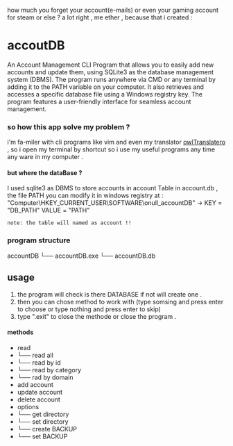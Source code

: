 
how much you forget your account(e-mails) or even your gaming account for steam or else ? a lot right , me ether ,
because that i created :
# accoutDB

An Account Management CLI Program that allows you to easily add new accounts and update them, using SQLite3 as the database management system (DBMS). The program runs anywhere via CMD or any terminal by adding it to the PATH variable on your computer. It also retrieves and accesses a specific database file using a Windows registry key. The program features a user-friendly interface for seamless account management.

### so how this app solve my problem ?

i'm fa-miler with cli programs like vim and even my translator [owlTranslatero](https://github.com/null-gman/Translation_owl_js) , so i open my terminal by shortcut so i use my useful programs any time any ware in my computer .

#### but where the dataBase ? 

I used sqlite3 as DBMS to store accounts in account Table in account.db , the file PATH you can modify it in windows registry at : "Computer\HKEY_CURRENT_USER\SOFTWARE\onull_accountDB" -> KEY = "DB_PATH" VALUE = "PATH" 

    note: the table will named as account !!



### program structure

accountDB
└── accountDB.exe
└── accountDB.db

## usage

1. the program will check is there DATABASE if not will create one .
2. then you can chose method to work with (type somsing and press enter to choose or type nothing and press enter to skip)
3. type ".exit" to close the methode or close the program .

#### methods 
 - read
 - └──  read all 
 - └──  read by id 
 - └──  read by category 
 - └──  rad by domain
 - add account 
 - update account
 - delete account
 - options
 - └── get directory
 - └── set  directory
 - └── create BACKUP
 - └── set BACKUP
